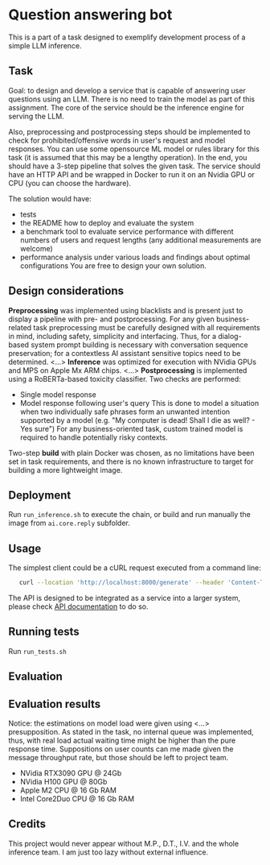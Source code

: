 # Question answering bot
This is a part of a task designed to exemplify development process of a simple LLM inference.

## Task
Goal: to design and develop a service that is capable of answering user questions using an LLM.
There is no need to train the model as part of this assignment.
The core of the service should be the inference engine for serving the LLM.

Also, preprocessing and postprocessing steps should be implemented to check for prohibited/offensive words in user's request and model responses.
You can use some opensource ML model or rules library for this task (it is assumed that this may be a lengthy operation).
In the end, you should have a 3-step pipeline that solves the given task.
The service should have an HTTP API and be wrapped in Docker to run it on an Nvidia GPU or CPU (you can choose the hardware).

The solution would have:
* tests
* the README how to deploy and evaluate the system
* a benchmark tool to evaluate service performance with different numbers of users and request lengths (any additional measurements are welcome)
* performance analysis under various loads and findings about optimal configurations
You are free to design your own solution.

## Design considerations
**Preprocessing** was implemented using blacklists and is present just to display a pipeline with pre- and postprocessing. For any given business-related task preprocessing must be carefully designed with all requirements in mind, including safety, simplicity and interfacing. Thus, for a dialog-based system prompt building is necessary with conversation sequence preservation; for a contextless AI assistant sensitive topics need to be determined.
<...>
**Inference** was optimized for execution with NVidia GPUs and MPS on Apple Mx ARM chips.
<...>
**Postprocessing** is implemented using a RoBERTa-based toxicity classifier. Two checks are performed:
 - Single model response
 - Model response following user's query 
This is done to model a situation when two individually safe phrases form an unwanted intention supported by a model (e.g. "My computer is dead! Shall I die as well? - Yes sure")
For any business-oriented task, custom trained model is required to handle potentially risky contexts.

Two-step **build** with plain Docker was chosen, as no limitations have been set in task requirements, and there is no known infrastructure to target for building a more lightweight image.


## Deployment
Run `run_inference.sh` to execute the chain, or build and run manually the image from `ai.core.reply` subfolder.

## Usage
The simplest client could be a cURL request executed from a command line:
```sh
   curl --location 'http://localhost:8000/generate' --header 'Content-Type: application/json' --data '{ "text": "How much is 2 + 3?" }'
```
The API is designed to be integrated as a service into a larger system, please check [API documentation](/apidoc) to do so.

## Running tests
Run `run_tests.sh`

## Evaluation


## Evaluation results
Notice: the estimations on model load were given using <...> presupposition.
As stated in the task, no internal queue was implemented, thus, with real load actual waiting time might be higher than the pure response time.
Suppositions on user counts can me made given the message throughput rate, but those should be left to project team.
 - NVidia RTX3090 GPU @ 24Gb
 - NVidia H100 GPU @ 80Gb
 - Apple M2 CPU @ 16 Gb RAM
 - Intel Core2Duo CPU @ 16 Gb RAM

## Credits
This project would never appear without M.P., D.T., I.V. and the whole inference team. I am just too lazy without external influence.
